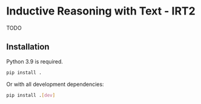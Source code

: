 # Inductive Reasoning with Text - IRT2

TODO

## Installation

Python 3.9 is required.

```bash
pip install .
```

Or with all development dependencies:

```bash
pip install .[dev]
```


